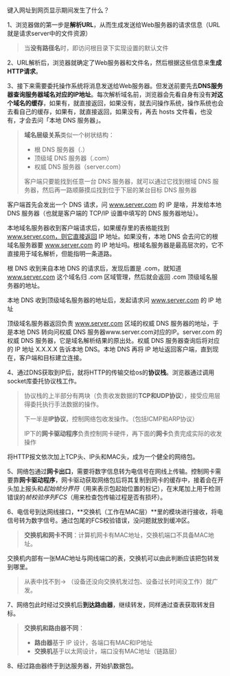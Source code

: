 键入网址到网页显示期间发生了什么？

1、浏览器做的第一步是**解析URL**，从而生成发送给Web服务器的请求信息（URL就是请求server中的文件资源）

> 当**没有路径名**时，即访问根目录下实现设置的默认文件

2、URL解析后，浏览器就确定了Web服务器和文件名，然后根据这些信息来**生成HTTP请求**。

3、接下来需要委托操作系统将消息发送给Web服务器。但发送前要先去**DNS服务器查询服务器域名对应的IP地址**。每次解析域名前，浏览器会先看自身有没有**对这个域名的缓存**，如果有，就直接返回，如果没有，就去问操作系统，操作系统也会去看自己的缓存，如果有，就直接返回，如果没有，再去 hosts 文件看，也没有，才会去问「本地 DNS 服务器」。

> **域名层级关系**类似一个树状结构：
>
> - 根 DNS 服务器（.）
> - 顶级域 DNS 服务器（.com）
> - 权威 DNS 服务器（server.com）
>
> 客户端只要能找到任意一台 DNS 服务器，就可以通过它找到根域 DNS 服务器，然后再一路顺藤摸瓜找到位于下层的某台目标 DNS 服务器

客户端首先会发出一个 DNS 请求，问 www.server.com 的 IP 是啥，并发给本地 DNS 服务器（也就是客户端的 TCP/IP 设置中填写的 DNS 服务器地址）。

本地域名服务器收到客户端请求后，如果缓存里的表格能找到 www.server.com，则它直接返回 IP 地址。如果没有，本地 DNS 会去问它的根域名服务器要 www.server.com 的 IP 地址吗。根域名服务器是最高层次的，它不直接用于域名解析，但能指明一条道路。

根 DNS 收到来自本地 DNS 的请求后，发现后置是 .com，就知道 www.server.com 这个域名归 .com 区域管理，然后就会返回 .com 顶级域名服务器的地址。

本地 DNS 收到顶级域名服务器的地址后，发起请求问 www.server.com 的 IP 地址

顶级域名服务器返回负责 www.server.com 区域的权威 DNS 服务器的地址，于是本地 DNS 转向问权威 DNS 服务器www.server.com对应的IP。server.com 的权威 DNS 服务器，它是域名解析结果的原出处。权威 DNS 服务器查询后将对应的 IP 地址 X.X.X.X 告诉本地 DNS。本地 DNS 再将 IP 地址返回客户端，直到现在，客户端和目标建立连接。

4、通过DNS获取到IP后，就将HTTP的传输交给os的**协议栈**。浏览器通过调用socket库委托协议栈工作。

> 协议栈的上半部分有两块（负责收发数据的**TCP和UDP协议**），接受应用层得委托执行手法数据的操作。
>
> 下一半是**IP协议**，控制网络包收发操作。（包括ICMP和ARP协议）
>
> IP下的**网卡驱动程序**负责控制网卡硬件，再下面的**网卡**负责完成实际的收发操作

将HTTP报文依次加上TCP头、IP头和MAC头，成为一个健全的网络包。

5、网络包通过**网卡出口**，需要将数字信息转为电信号在网线上传输。控制网卡需要靠**网卡驱动程序**，网卡驱动获取网络包后将其复制到网卡的缓存中，接着会在开头加上报头和*起始帧分界符*（用来表示包起始位置的标记），在末尾加上用于检测错误的*帧校验序列FCS*（用来检查包传输过程是否有损坏）。

6、电信号到达网线接口，**交换机（工作在MAC层）**里的模块进行接收，将电信号转为数字信号。通过包尾的FCS校验错误，没问题就放到缓冲区。

> **交换机和网卡不同**：计算机网卡有MAC地址，交换机端口不具备MAC地址。

交换机内部有一张MAC地址与网线端口的表，交换机可以由此判断应该把包转发到哪里。

> 从表中找不到-> （设备还没向交换机发过包、设备过长时间没工作）就广发。

7、网络包此时经过交换机后**到达路由器**，继续转发，同样通过查表获取转发目标。

> **交换机和路由器不同**：
>
> - **路由器**基于 IP 设计，各端口有MAC和IP地址
> - **交换机**基于以太网设计，端口没有MAC地址（链路层）

8、经过路由器终于到达服务器，开始扒数据包。
